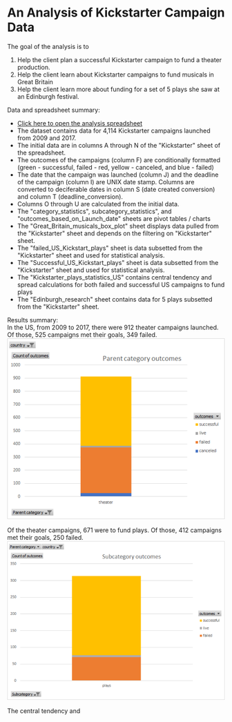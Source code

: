 # An Analysis of Kickstarter Campaign Data

The goal of the analysis is to
1.  Help the client plan a successful Kickstarter campaign to fund a theater production. 
2.  Help the client learn about Kickstarter campaigns to fund musicals in Great Britain
3.  Help the client learn more about funding for a set of 5 plays she saw at an Edinburgh festival.  

Data and spreadsheet summary:  
- [Click here to open the analysis spreadsheet](data-1-1-3-StarterBook_analysis.xlsx)
- The dataset contains data for 4,114 Kickstarter campaigns launched from 2009 and 2017.  
- The initial data are in columns A through N of the "Kickstarter" sheet of the spreadsheet.  
- The outcomes of the campaigns (column F) are conditionally formatted (green - successful, failed - red, yellow - canceled, and blue - failed)  
- The date that the campaign was launched (column J) and the deadline of the campaign (column I) are UNIX date stamp.  Columns are converted to deciferable dates in column S (date created conversion) and column T (deadline_conversion).  
- Columns O through U are calculated from the initial data.  
- The "category_statistics", subcategory_statistics", and "outcomes_based_on_Launch_date" sheets are pivot tables / charts  
- The "Great_Britain_musicals_box_plot" sheet displays data pulled from the "Kickstarter" sheet and depends on the filtering on "Kickstarter" sheet.  
- The "failed_US_Kickstart_plays" sheet is data subsetted from the "Kickstarter" sheet and used for statistical analysis.  
- The "Successful_US_Kickstart_plays" sheet is data subsetted from the "Kickstarter" sheet and used for statistical analysis.  
- The "Kickstarter_plays_statistics_US" contains central tendency and spread calculations for both failed and successful US campaigns to fund plays  
- The "Edinburgh_research" sheet contains data for 5 plays subsetted from the "Kickstarter" sheet.  

Results summary:  
In the US, from 2009 to 2017, there were 912 theater campaigns launched.  Of those, 525 campaigns met their goals, 349 failed.  
![](Parent_category_outcomes_theater_only.png)  
  
Of the theater campaigns, 671 were to fund plays.  Of those, 412 campaigns met their goals, 250 failed.  
![](Subcategory_outcomes_plays_only.png)  
  
The central tendency and 
  



